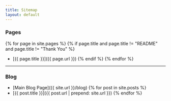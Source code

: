 ```yaml
---
title: Sitemap
layout: default
---
```


### Pages

{% for page in site.pages %}
  {% if page.title and page.title != "README" and page.title != "Thank You" %}
  - [{{ page.title }}]({{ page.url }})
  {% endif %}
{% endfor %}

---

### Blog

- [Main Blog Page]({{ site.url }}/blog)
{% for post in site.posts %}
- [{{ post.title }}]({{ post.url | prepend: site.url }})
{% endfor %}
